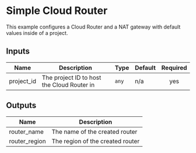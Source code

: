 #  Simple Cloud Router

This example configures a Cloud Router and a NAT gateway with default values
inside of a project.

<!-- BEGINNING OF PRE-COMMIT-TERRAFORM DOCS HOOK -->
## Inputs

| Name | Description | Type | Default | Required |
|------|-------------|------|---------|:--------:|
| project\_id | The project ID to host the Cloud Router in | `any` | n/a | yes |

## Outputs

| Name | Description |
|------|-------------|
| router\_name | The name of the created router |
| router\_region | The region of the created router |

<!-- END OF PRE-COMMIT-TERRAFORM DOCS HOOK -->


